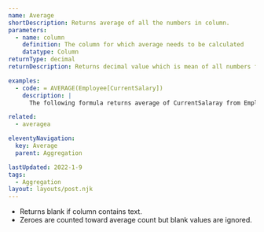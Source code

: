 ```yaml
---
name: Average
shortDescription: Returns average of all the numbers in column.
parameters:
  - name: column
    definition: The column for which average needs to be calculated
    datatype: Column
returnType: decimal
returnDescription: Returns decimal value which is mean of all numbers from column

examples:
  - code: = AVERAGE(Employee[CurrentSalary])
    description: |
      The following formula returns average of CurrentSalaray from Employee table.

related:
  - averagea

eleventyNavigation:
  key: Average
  parent: Aggregation

lastUpdated: 2022-1-9
tags:
  - Aggregation
layout: layouts/post.njk
---
```

  * Returns blank if column contains text.
  * Zeroes are counted toward average count but blank values are ignored.